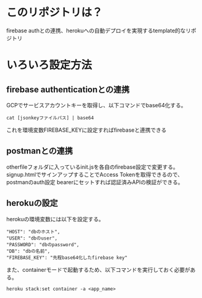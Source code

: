 # このリポジトリは？
firebase authとの連携、herokuへの自動デプロイを実現するtemplate的なリポジトリ

# いろいろ設定方法
## firebase authenticationとの連携
GCPでサービスアカウントキーを取得し、以下コマンドでbase64化する。

```
cat [jsonkeyファイルパス] | base64
```
これを環境変数FIREBASE_KEYに設定すればfirebaseと連携できる

## postmanとの連携
otherfileフォルダに入っているinit.jsを各自のfirebase設定で変更する。  
signup.htmlでサインアップすることでAccess Tokenを取得できるので、postmanのauth設定 bearerにセットすれば認証済みAPIの検証ができる。  

## herokuの設定
herokuの環境変数には以下を設定する。

```
"HOST": "dbのホスト",
"USER": "dbのuser",
"PASSWORD": "dbのpassword",
"DB": "dbの名前",
"FIREBASE_KEY": "先程base64化したfirebase key"
```

また、containerモードで起動するため、以下コマンドを実行しておく必要がある。  

```
heroku stack:set container -a <app_name>
```
